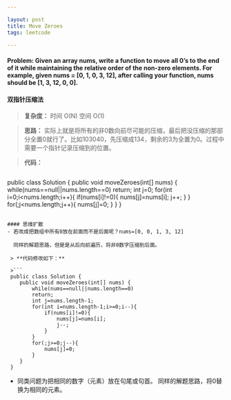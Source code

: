 ```yaml
---

layout: post
title: Move Zeroes
tags: leetcode

---
```


#### Problem: Given an array nums, write a function to move all 0’s to the end of it while maintaining the relative order of the non-zero elements. For example, given nums = [0, 1, 0, 3, 12], after calling your function, nums should be [1, 3, 12, 0, 0].

#### 双指针压缩法
>**复杂度：** 时间 O(N) 空间 O(1)

>**思路：** 实际上就是将所有的非0数向前尽可能的压缩，最后把没压缩的那部分全置0就行了。比如103040，先压缩成134，剩余的3为全置为0。过程中需要一个指针记录压缩到的位置。

>**代码：**

>```
public class Solution {
    public void moveZeroes(int[] nums) {
      while(nums==null||nums.length==0) return;
      int j=0;
      for(int i=0;i<nums.length;i++){
        if(nums[i]!=0){
        nums[j]=nums[i];
        j++;
        }
      }
    for(;j<nums.length;j++){
    nums[j]=0;
    }
  }
}
```

#### 思维扩散
- 若改成把数组中所有0放在前面而不是后面呢？nums=[0, 0, 1, 3, 12]

  同样的解题思路，但是是从后向前遍历，将非0数字压缩到后面。

 > **代码修改如下：**

 >```
 public class Solution {
    public void moveZeroes(int[] nums) {
        while(nums==null||nums.length==0)
        return;
        int j=nums.length-1;
        for(int i=nums.length-1;i>=0;i--){
            if(nums[i]!=0){
                nums[j]=nums[i];
                j--;
            }
        }
        for(;j>=0;j--){
            nums[j]=0;
        }
    }
 }
```
- 同类问题为把相同的数字（元素）放在句尾或句首。
  同样的解题思路，将0替换为相同的元素。

